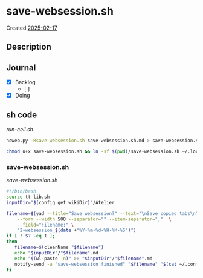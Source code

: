 # save-websession.sh
Created [2025-02-17]()


## Description

## Journal
 - [x] Backlog
    - [ ] 
 - [x] Doing
 
## sh code


*run-cell.sh*
```bash
noweb.py -Rsave-websession.sh save-websession.sh.md > save-websession.sh && echo 'save-websession.sh' && date 
```


```bash
chmod u+x save-websession.sh && ln -sf $(pwd)/save-websession.sh ~/.local/bin/save-websession.sh && echo 'fertig'
```

### save-websession.sh
*save-websession.sh*
```bash
#!/bin/bash
source tt-lib.sh
inputDir="$(config_get wikiDir)"/Atelier

filename=$(yad --title="Save websession?" --text="\nSave copied tabs\n" \
	--form --width 500 --separator="" --item-separator=","  \
	--field="Filename:" \
	"2»websession_$(date +"%Y-%m-%d-%H-%M-%S")")
if [ ! $? -eq 1 ];
then
   filename=$(cleanName "$filename")
   echo "$inputDir"/"$filename".md
   echo "$(wl-paste -n)" >> "$inputDir"/"$filename".md
   notify-send -a "save-websession finished" "$filename" "$(cat ~/.config/tt/log)"
fi
```
